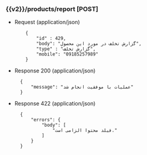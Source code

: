 ### {{v2}}/products/report [POST]


+ Request (application/json)

          {
              "id" : 429,
              "body": "گزارش تخلف در مورد این محصول",
              "type" : "گزارش تخلف",
              "mobile": "09185257989"
          }
        
+ Response 200 (application/json)

        {
            "message": "عملیات با موفقیت انجام شد"
        }

+ Response 422 (application/json)

        {
            "errors": {
                "body": [
                    "فیلد محتوا الزامی است."
                ]
            }
        }
